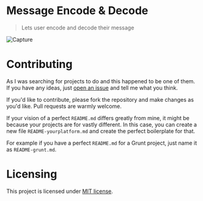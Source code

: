 # Message Encode & Decode
> Lets user encode and decode their message

![Capture](https://user-images.githubusercontent.com/45132310/104845098-58c09e80-58dc-11eb-9f66-2e4465a3149b.PNG)

# Contributing
As I was searching for projects to do and this happened to be one of them. If you have any ideas, just [open an issue](https://github.com/SmileyBoy321/Message-Encode-Decode/issues) and tell me what you think.

If you'd like to contribute, please fork the repository and make changes as you'd like. 
Pull requests are warmly welcome.

If your vision of a perfect `README.md` differs greatly from mine, it might be because your projects are for vastly different. In this case, you can create a new file `README-yourplatform.md` and create the perfect boilerplate for that.

For example if you have a perfect `README.md` for a Grunt project, just name it as `README-grunt.md`.

# Licensing
This project is licensed under [MIT license](https://github.com/SmileyBoy321/Message-Encode-Decode/blob/master/LICENSE). 
